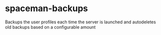 # spaceman-backups

Backups the user profiles each time the server is launched and autodeletes old backups based on a configurable amount

